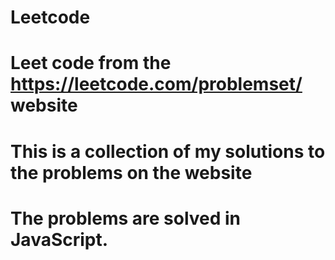# Leetcode

# Leet code from the https://leetcode.com/problemset/ website
# This is a collection of my solutions to the problems on the website
# The problems are solved in JavaScript. 
